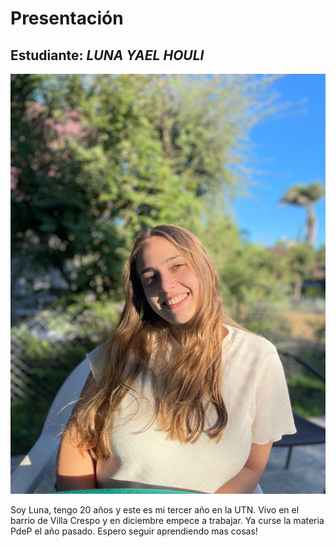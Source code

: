 # Presentación

## Estudiante: _LUNA YAEL HOULI_

![mi foto](miFoto.jpeg)

Soy Luna, tengo 20 años y este es mi tercer año en la UTN. Vivo en el barrio de Villa Crespo y en diciembre empece a trabajar. Ya curse la materia PdeP el año pasado. Espero seguir aprendiendo mas cosas!